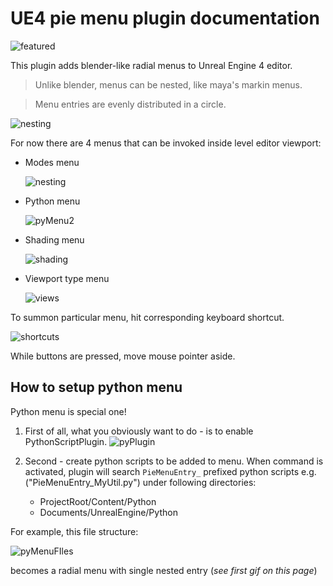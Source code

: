 # UE4 pie menu plugin documentation

![featured](img/featured.png)

This plugin adds blender-like radial menus to Unreal Engine 4 editor.

> Unlike blender, menus can be nested, like maya's markin menus.

> Menu entries are evenly distributed in a circle.

![nesting](img/nesting.gif)

For now there are 4 menus that can be invoked inside level editor viewport:
  * Modes menu

    ![nesting](img/modes.gif)
  * Python menu

    ![pyMenu2](img/pyMenu2.gif)
  * Shading menu

    ![shading](img/shading.gif)
  * Viewport type menu

    ![views](img/views.gif)

To summon particular menu, hit corresponding keyboard shortcut.

![shortcuts](img/shortcuts.png)

While buttons are pressed, move mouse pointer aside.

## How to setup python menu
Python menu is special one!

1) First of all, what you obviously want to do - is to enable PythonScriptPlugin.
![pyPlugin](img/pyPlugin.png)

2) Second - create python scripts to be added to menu. When command is activated, plugin will search `PieMenuEntry_` prefixed python scripts e.g. ("PieMenuEntry_MyUtil.py")
under following directories:
    * ProjectRoot/Content/Python
    * Documents/UnrealEngine/Python

For example, this file structure:

![pyMenuFIles](img/pyMenuFIles.png)

becomes a radial menu with single nested entry (*see first gif on this page*)

